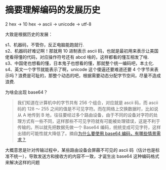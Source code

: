 # 摘要理解编码的发展历史

2 hex -> 10 hex -> ascii -> unicode -> utf-8

大致是根据历史的发展：

s1、机器码，不管你，反正电脑能跑就行.  
s2、机器码好难记啊！那就用 10 进制表示 ascii 码，也就是最初用来表示让美国佬看得懂的代码，对应操作符号还有 abcd 啥的，这样都看的懂互相发了啥.  
s3、中国佬也想看的懂，日本鬼子也想看的懂，那就整个统一编码吧，本土化.  
s4、英文一个字节就能表示了啊，unicode 这个傻逼还要难道还要 4 个字节来表示吗？浪费是可耻的，那整个动态的吧，根据需要动态分配字节空间，尽量不造成浪费.  

为啥会出现 base64？

> 我们知道在计算机中的字节共有 256 个组合，对应就是 ascii 码，而 ascii 码的 128 ～ 255 之间的值是不可见字符。而在网络上交换数据时，比如说从 A 地传到 B 地，往往要经过多个路由设备，由于不同的设备对字符的处理方式有一些不同，这样那些不可见字符就有可能被处理错误，这是不利于传输的。所以就先把数据先做一个 Base64 编码，统统变成可见字符，这样出错的可能性就大降低了。摘自[为什么要使用 base64 编码，有哪些情景需求？](https://www.zhihu.com/question/36306744/answer/71626823)

大概意思是针对传输过程中，某些路由设备会屏蔽不可见的 ascii 码（估计也是标准不统一），导致发送方和接收方的内容不一致，才诞生出 base64 这种编码格式来解决这样的问题
